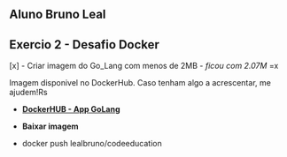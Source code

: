 ## Aluno Bruno Leal

## Exercio 2 - Desafio Docker

[x] - Criar imagem do Go_Lang com menos de 2MB - *ficou com 2.07M* =x  

Imagem disponivel no DockerHub.
Caso tenham algo a acrescentar, me ajudem!Rs  

- **[DockerHUB - App GoLang](https://hub.docker.com/repository/docker/lealbruno/codeeducation)**  

- **Baixar imagem**   
- docker push lealbruno/codeeducation  